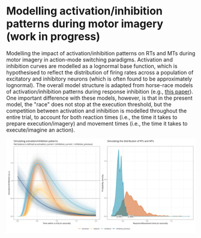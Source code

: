 # Modelling activation/inhibition patterns during motor imagery (work in progress)

Modelling the impact of activation/inhibition patterns on RTs and MTs during motor imagery in action-mode switching paradigms. Activation and inhibition curves are modelled as a lognormal base function, which is hypothesised to reflect the distribution of firing rates across a population of excitatory and inhibitory neurons (which is often found to be approximately lognormal). The overall model structure is adapted from horse-race models of activation/inhibition patterns during response inhibition (e.g., [this paper](https://journals.plos.org/plosone/article?id=10.1371/journal.pone.0169320)). One important difference with these models, however, is that in the present model, the "race" does not stop at the execution threshold, but the competition between activation and inhibition is modelled throughout the entire trial, to account for both reaction times (i.e., the time it takes to prepare execution/imagery) and movement times (i.e., the time it takes to execute/imagine an action).

![output](model_output.png)
